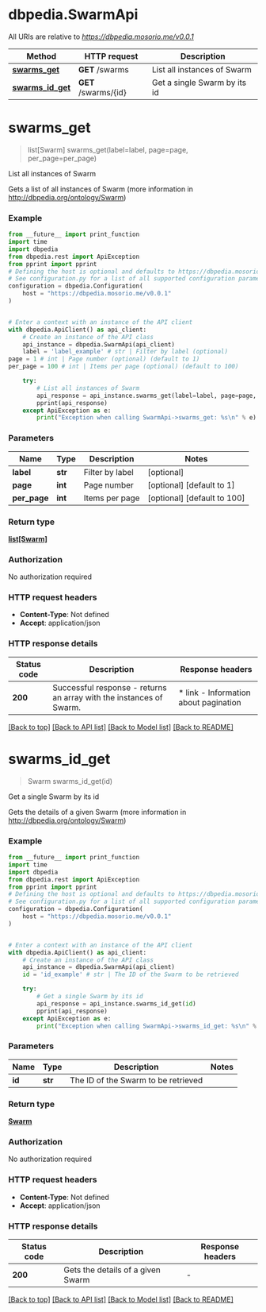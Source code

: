 # dbpedia.SwarmApi

All URIs are relative to *https://dbpedia.mosorio.me/v0.0.1*

Method | HTTP request | Description
------------- | ------------- | -------------
[**swarms_get**](SwarmApi.md#swarms_get) | **GET** /swarms | List all instances of Swarm
[**swarms_id_get**](SwarmApi.md#swarms_id_get) | **GET** /swarms/{id} | Get a single Swarm by its id


# **swarms_get**
> list[Swarm] swarms_get(label=label, page=page, per_page=per_page)

List all instances of Swarm

Gets a list of all instances of Swarm (more information in http://dbpedia.org/ontology/Swarm)

### Example

```python
from __future__ import print_function
import time
import dbpedia
from dbpedia.rest import ApiException
from pprint import pprint
# Defining the host is optional and defaults to https://dbpedia.mosorio.me/v0.0.1
# See configuration.py for a list of all supported configuration parameters.
configuration = dbpedia.Configuration(
    host = "https://dbpedia.mosorio.me/v0.0.1"
)


# Enter a context with an instance of the API client
with dbpedia.ApiClient() as api_client:
    # Create an instance of the API class
    api_instance = dbpedia.SwarmApi(api_client)
    label = 'label_example' # str | Filter by label (optional)
page = 1 # int | Page number (optional) (default to 1)
per_page = 100 # int | Items per page (optional) (default to 100)

    try:
        # List all instances of Swarm
        api_response = api_instance.swarms_get(label=label, page=page, per_page=per_page)
        pprint(api_response)
    except ApiException as e:
        print("Exception when calling SwarmApi->swarms_get: %s\n" % e)
```

### Parameters

Name | Type | Description  | Notes
------------- | ------------- | ------------- | -------------
 **label** | **str**| Filter by label | [optional] 
 **page** | **int**| Page number | [optional] [default to 1]
 **per_page** | **int**| Items per page | [optional] [default to 100]

### Return type

[**list[Swarm]**](Swarm.md)

### Authorization

No authorization required

### HTTP request headers

 - **Content-Type**: Not defined
 - **Accept**: application/json

### HTTP response details
| Status code | Description | Response headers |
|-------------|-------------|------------------|
**200** | Successful response - returns an array with the instances of Swarm. |  * link - Information about pagination <br>  |

[[Back to top]](#) [[Back to API list]](../README.md#documentation-for-api-endpoints) [[Back to Model list]](../README.md#documentation-for-models) [[Back to README]](../README.md)

# **swarms_id_get**
> Swarm swarms_id_get(id)

Get a single Swarm by its id

Gets the details of a given Swarm (more information in http://dbpedia.org/ontology/Swarm)

### Example

```python
from __future__ import print_function
import time
import dbpedia
from dbpedia.rest import ApiException
from pprint import pprint
# Defining the host is optional and defaults to https://dbpedia.mosorio.me/v0.0.1
# See configuration.py for a list of all supported configuration parameters.
configuration = dbpedia.Configuration(
    host = "https://dbpedia.mosorio.me/v0.0.1"
)


# Enter a context with an instance of the API client
with dbpedia.ApiClient() as api_client:
    # Create an instance of the API class
    api_instance = dbpedia.SwarmApi(api_client)
    id = 'id_example' # str | The ID of the Swarm to be retrieved

    try:
        # Get a single Swarm by its id
        api_response = api_instance.swarms_id_get(id)
        pprint(api_response)
    except ApiException as e:
        print("Exception when calling SwarmApi->swarms_id_get: %s\n" % e)
```

### Parameters

Name | Type | Description  | Notes
------------- | ------------- | ------------- | -------------
 **id** | **str**| The ID of the Swarm to be retrieved | 

### Return type

[**Swarm**](Swarm.md)

### Authorization

No authorization required

### HTTP request headers

 - **Content-Type**: Not defined
 - **Accept**: application/json

### HTTP response details
| Status code | Description | Response headers |
|-------------|-------------|------------------|
**200** | Gets the details of a given Swarm |  -  |

[[Back to top]](#) [[Back to API list]](../README.md#documentation-for-api-endpoints) [[Back to Model list]](../README.md#documentation-for-models) [[Back to README]](../README.md)

